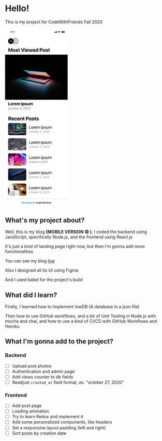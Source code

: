 # Hello!
This is my project for CodeWithFriends Fall 2020

<img src="./src/Images/Mobile-Light.jpg" alt="Mobile Design - Light" width="207" height="587.5" />

## What's my project about?
Well, this is my blog **(MOBILE VERSION :worried: )**, I coded the backend using JavaScript, specifically Node.js, and the frontend using React.js 

It's just a kind of landing page right now, but then I'm gonna add more functionalities 

You can see my blog [live](https://eddyber16.github.io/blog) 

Also I designed all its UI using Figma 

And I used babel for the project's build 


## What did I learn?
Firstly, I learned how to implement lowDB (A database in a json file) 

Then how to use GitHub workflows, and a bit of Unit Testing in Node.js with mocha and chai, and how to use a kind of CI/CD with GitHub Workflows and Heroku 


## What I'm gonna add to the project?
### Backend
- [ ] Upload post photos
- [ ] Authentication and admin page
- [ ] Add views counter to db fields
- [ ] Readjust `created_at` field format, ex. "october 27, 2020"

### Frontend
- [ ] Add post page
- [ ] Loading animation
- [ ] Try to learn Redux and implement it
- [ ] Add some personalized components, like headers
- [ ] Set a responsive layout padding (left and right)
- [ ] Sort posts by creation date